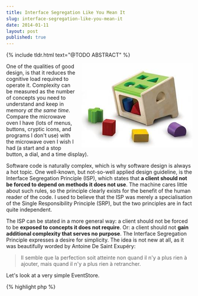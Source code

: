 ```yaml
---
title: Interface Segregation Like You Mean It
slug: interface-segregation-like-you-mean-it
date: 2014-01-11
layout: post
published: true
---
```


{% include tldr.html text="@TODO ABSTRACT" %}

<img style="float:right;margin-left: 10px" src="/img/posts/2014-01-11-interface-segregation-like-you-mean-it/vormenstoof.jpg" alt="The iron Dobbin is one creepy looking vehicle">


One of the qualities of good design, is that it reduces the cognitive load required to operate it. Complexity can be measured as the number of concepts you need to understand and keep in memory *at the same time*. Compare the microwave oven I have (lots of menus, buttons, cryptic icons, and programs I don't use) with the microwave oven I wish I had (a start and a stop button, a dial, and a time display).

Software code is naturally complex, which is why software design is always a hot topic. One well-known, but not-so-well applied design guideline, is the Interface Segregation Principle (ISP), which states that **a client should not be forced to depend on methods it does not use**. The machine cares little about such rules, so the principle clearly exists for the benefit of the human reader of the code. I used to believe that the ISP was merely a specialisation of the Single Responsibility Principle (SRP), but the two principles are in fact quite independent.

The ISP can be stated in a more general way: a client should not be forced to be **exposed to concepts it does not require**. Or: a client should not **gain additional complexity that serves no purpose**. The Interface Segregation Principle expresses a desire for simplicity. The idea is not new at all, as it was beautifully worded by Antoine De Saint Exupéry:

<blockquote>Il semble que la perfection soit atteinte non quand il n'y a plus rien à ajouter, mais quand il n'y a plus rien à retrancher.</blockquote>

Let's look at a very simple EventStore.

{% highlight php %}
<?php
interface EventStore
{
    /**
     * Commits a sequence of Domain Events to the database
     * @param DomainEvent[] $events
     * @return void
     */
    public function commit(array $events);

    /**
     * Retrieves all Domain Events for a particular stream from the database
     * @param StreamId $streamId
     * @return DomainEvent[]
     */
    public function fetchBy(StreamId $streamId);

    /**
     * Retrieves all Domain Events since the beginning of time from the database
     * @return DomainEvent[]
     */
    public function fetchAll();
}

interface StreamId { /*...*/ }
interface DomainEvent  { /*...*/ }
{% endhighlight %}

(Don't worry if you know little about event sourcing, this story is about the interfaces anyway.)

Typically, a Repository would use the EventStore to store the changes from an Aggregate, and to reconstitute an Aggregate from its history (the AggregateId in the domain, translates to the StreamId in the EventStore's lingo). In other words, the Repository is interested in `commit()` and `fetchBy()`.

A second client, is a Projector. A Projector listen to events, and uses that information to create a read model. Sometimes, you'll want to replay a Projector from the beginning of time. You're interested in `fetchAll()` and nothing else.

Finally, a third client might be some legacy code, that doesn't use event sourcing, but that you want to emit events anyway, for consumption in newer parts of the code. This legacy code will `commit()` events, but not fetch them.

The Repository is interested in both reading and writing events, but the Projector only reads, and the legacy only writes events. `EventStore` applies the SRP, as its responsibility is to represent an event store database. But both Projector and the legacy model are forced to depend on functionality and methods they have no use for. To find perfection, we need to take concepts away, not add them.



{% highlight php %}
<?php
interface EventStore extends SegregatedInterfaceA, SegregatedInterfaceB {}

interface SegregatedInterfaceA
{
    public function commit(array $events);
}

interface SegregatedInterfaceB
{
    public function fetchBy(StreamId $streamId);
    public function fetchAll();
}

interface StreamId { /*...*/ }
interface DomainEvent  { /*...*/ }
{% endhighlight %}

The Repository is still allowed to depend on the `EventStore` interface, but the Projector depends on `SegregatedInterfaceB` only, and the legacy code on `SegregatedInterfaceA`. No code is now depending on features it doesn't care about. Achievement unlocked, Master Segregator Badge awarded!


## Naming segregated interfaces

This, of course, leads us to my pet problem of naming things. Ah naming! The noble art of expressing an idea elegantly, in the No Man's Land where [linguistics and mathematics live together in an uneasy relationship](/2014/01/domain-driven-design-is-linguistic/). The obvious contestants are:

{% highlight php %}
<?php
interface EventStore extends EventCommitter, EventFetcher {}
{% endhighlight %}

Although years of exposure to Java-like nominalisation, you may have grown used to words like EventCommitter and EventFetcher. I'll let you in on a secret: nobody talks like that. Would you talk like that to your mother? Before I start ranting about the ugliness of this made-up language, let us put my personal sense of aesthetics aside.

I feel there is a deeper issue. We've invented new words. New concepts. Didn't we agree earlier that we wanted to reduce the number of concepts? Granted, EventCommitter and EventFetcher are not that far removed from the method names they expose. But it's easy to go wild in a naming frenzy. We've all seen AbstractDecoratorProxyFactories, and we can never un-see it.

## From ontological to behavioral naming

How about this?

{% highlight php %}
<?php
interface EventStore extends CommitsEvents, FetchesEvents {}

interface CommitsEvents
{
    public function commit(array $events);
}

interface FetchesEvents
{
    public function fetchBy(IdentifiesStream $streamId);
    public function fetchAll();
}

interface IdentifiesStream { /*...*/ }
interface DomainEvent  { /*...*/ }
{% endhighlight %}

The resulting client code looks like this:

{% highlight php %}
<?php
interface ProjectsEvents
{
    public function projectFrom(FetchesEvents $eventStore);
}

interface CollectsAggregates
{
    public function get(IdentifiesAggregate $aggregateId);
}
{% endhighlight %}

I believe this solves the problem of introducing new concepts. I've been exploring this style of naming recently, and it just feels really nice to me. It's a little more advanced than the ideas I proposed in [Sensible Interfaces](/2013/09/sensible-interfaces/). The difference is subtle, but here it's no longer just about the contracts. Instead of using interfaces as purely ontological statements, they focus purely on behavior. Client code declares what behavior it expects its collaborators to have. It doesn't matter anymore whether the client is passed an EventStore, a Dog, or a SingletonProxyAbstractFactoryInvokerProvider. As long as it `IdentifiesAggregates`, it fits our purpose. This is the ultimate decoupling. It is, in my opinion, much closer to what Alan Kay meant: it's all about the messaging. It's not about the what the object is, it's about how it communicates to other objects.

There are some downsides of course. It works much better in programming languages that put the typehint after the variable name:

{% highlight php %}
<?php
interface ProjectsEvents
{
    public function projectFrom($eventStore FetchesEvents);
}

interface CollectsAggregates
{
    public function get($aggregateId IdentifiesAggregate);
}
{% endhighlight %}

It would also work better if the 'implements' keyword is omitted.

{% highlight php %}
<?php
final class MySQLEventStore implements CommitsEvents, FetchesEvents { /* ... */ }
// vs
final class MySQLEventStore CommitsEvents, FetchesEvents { /* ... */ }
{% endhighlight %}

This mismatch between my language and the programming language, is something you quickly overcome. After all, you're a programmer, you're good with building mental models from coded information. The minor, temporary inconveniences, don't measure up to the benefit of an expressive language, closer to natural language, expressing communication instead of state.

## Opinions and experiments

I'm not suggesting to use this style for every interface. Perhaps there needn't be a rule. Find the name that suits best through trial and error. Naming things is hard, but it's supposed to be hard. It drives our thinking. Trying to replace the act of naming, with simple one-size-fits-all conventions, for the sake of convenience, is just lazy.

You may feel strong disagreement with my naming. It probably breaks with every convention you know. Keep in mind though that conventions come from habit. Habit comes from repeatedly applying solutions that worked. So inherently, a convention is always a solution to yesterday's problem. I enjoy reading people's opinions, but before you comment, consider trying this style for a while. After reading my tweets about this idea, [@cryptocompress](http://twitter.com/cryptocompress) built a simple proof of concept [PHP preparser](https://github.com/cryptocompress/PreHParser), that allows you to omit the 'implements' keyword, and switch variable names and typehints, just to get a feel for it. I think that deserves our respect. In the end, he still seemed unimpressed, but at least it was an opinion founded on experience. Experiments trump opinions, every time.


